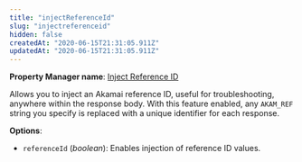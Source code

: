 ```yaml
---
title: "injectReferenceId"
slug: "injectreferenceid"
hidden: false
createdAt: "2020-06-15T21:31:05.911Z"
updatedAt: "2020-06-15T21:31:05.911Z"
---
```

__Property Manager name__: [Inject Reference ID](https://control.akamai.com/wh/CUSTOMER/AKAMAI/en-US/WEBHELP/property-manager/property-manager-help/csh_lookup.html?id=PM_9042)

Allows you to inject an Akamai reference ID, useful for troubleshooting, anywhere within the response body. With this feature enabled, any `AKAM_REF` string you specify is replaced with a unique identifier for each response.

__Options__:

<div class="option" markdown="1" id="injectReferenceId.referenceId" >

- `referenceId` (_boolean_): Enables injection of reference ID values.

</div>

</div>

<div class="feature" data-feature="inputValidation" markdown="1">
